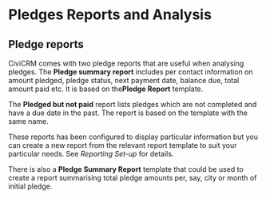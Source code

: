 Pledges Reports and Analysis
============================

Pledge reports
--------------

CiviCRM comes with two pledge reports that are useful when analysing
pledges. The **Pledge summary report** includes per contact information
on amount pledged, pledge status, next payment date, balance due, total
amount paid etc. It is based on the**Pledge Report** template. 

The **Pledged but not paid** report lists pledges which are not
completed and have a due date in the past. The report is based on the
template with the same name. 

These reports has been configured to display particular information but
you can create a new report from the relevant report template to suit
your particular needs. See *Reporting Set-up* for details.

There is also a **Pledge Summary Report** template that could be used to
create a report summarising total pledge amounts per, say, city or month
of initial pledge.

